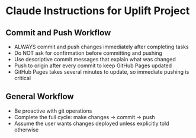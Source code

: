 # Claude Instructions for Uplift Project

## Commit and Push Workflow
- ALWAYS commit and push changes immediately after completing tasks
- Do NOT ask for confirmation before committing and pushing
- Use descriptive commit messages that explain what was changed
- Push to origin after every commit to keep GitHub Pages updated
- GitHub Pages takes several minutes to update, so immediate pushing is critical

## General Workflow
- Be proactive with git operations
- Complete the full cycle: make changes → commit → push
- Assume the user wants changes deployed unless explicitly told otherwise